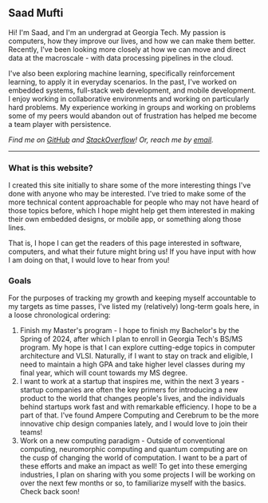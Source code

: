 ## Saad Mufti
Hi! I'm Saad, and I'm an undergrad at Georgia Tech. My passion is computers, how they improve our lives, and how we can make them better. Recently, I've been looking more closely at how we can move and direct data at the macroscale - with data processing pipelines in the cloud. 

I've also been exploring machine learning, specifically reinforcement learning, to apply it in everyday scenarios. In the past, I've worked on embedded systems, full-stack web development, and mobile development. I enjoy working in collaborative environments and working on particularly hard problems. My experience working in groups and working on problems some of my peers would abandon out of frustration has helped me become a team player with persistence.

*Find me on [GitHub](https://github.com/Saad-Mufti) and [StackOverflow](https://stackoverflow.com/users/13351293/gorilla-glue)! Or, reach me by [email](mailto:smufti3@gatech.edu).*

---

### What is this website?
I created this site initially to share some of the more interesting things I've done with anyone who may be interested. I've tried to make some of the more technical content approachable for people who may not have heard of those topics before, which I hope might help get them interested in making their own embedded designs, or mobile app, or something along those lines.

That is, I hope I can get the readers of this page interested in software, computers, and what their future might bring us! If you have input with how I am doing on that, I would love to hear from you!


### Goals
For the purposes of tracking my growth and keeping myself accountable to my targets as time passes, I've listed my (relatively) long-term goals here, in a loose chronological ordering:
1. Finish my Master's program - I hope to finish my Bachelor's by the Spring of 2024, after which I plan to enroll in Georgia Tech's BS/MS program. My hope is that I can explore cutting-edge topics in computer architecture and VLSI. Naturally, if I want to stay on track and eligible, I need to maintain a high GPA and take higher level classes during my final year, which will count towards my MS degree.
2. I want to work at a startup that inspires me, within the next 3 years - startup companies are often the key primers for introducing a new product to the world that changes people's lives, and the individuals behind startups work fast and with remarkable efficiency. I hope to be a part of that. I've found Ampere Computing and Cerebrum to be the more innovative chip design companies lately, and I would love to join their teams!
3. Work on a new computing paradigm - Outside of conventional computing, neuromorphic computing and quantum computing are on the cusp of changing the world of computation. I want to be a part of these efforts and make an impact as well! To get into these emerging industries, I plan on sharing with you some projects I will be working on over the next few months or so, to familiarize myself with the basics. Check back soon!


